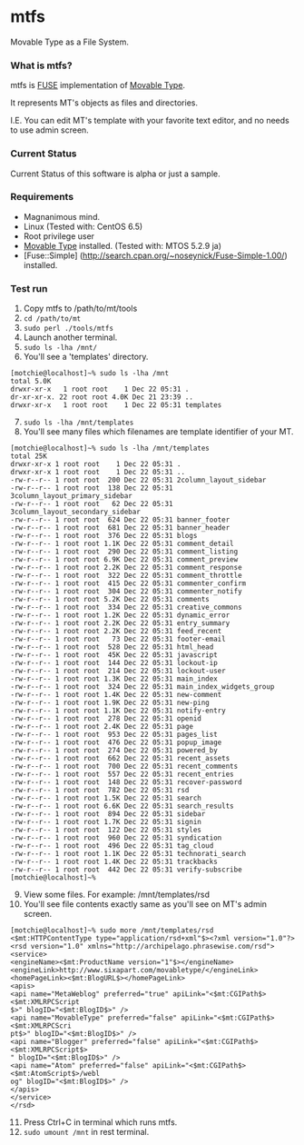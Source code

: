 mtfs
====

Movable Type as a File System.

### What is mtfs?

mtfs is [FUSE](http://fuse.sourceforge.net/) implementation of [Movable Type](http://www.movabletype.org/).

It represents MT's objects as files and directories.

I.E. You can edit MT's template with your favorite text editor, and no needs to use admin screen. 

### Current Status

Current Status of this software is alpha or just a sample.


### Requirements

- Magnanimous mind.
- Linux (Tested with: CentOS 6.5)
- Root privilege user
- [Movable Type](http://movabletype.org/start/) installed. (Tested with: MTOS 5.2.9 ja)
- [Fuse::Simple] (http://search.cpan.org/~noseynick/Fuse-Simple-1.00/) installed.

### Test run

1. Copy mtfs to /path/to/mt/tools
2. `cd /path/to/mt`
3. `sudo perl ./tools/mtfs`
4. Launch another terminal.
5. `sudo ls -lha /mnt/`
6. You'll see a 'templates' directory.

```
[motchie@localhost]~% sudo ls -lha /mnt
total 5.0K
drwxr-xr-x   1 root root    1 Dec 22 05:31 .
dr-xr-xr-x. 22 root root 4.0K Dec 21 23:39 ..
drwxr-xr-x   1 root root    1 Dec 22 05:31 templates
```

7. `sudo ls -lha /mnt/templates`
8. You'll see many files which filenames are template identifier of your MT.

```
[motchie@localhost]~% sudo ls -lha /mnt/templates
total 25K
drwxr-xr-x 1 root root    1 Dec 22 05:31 .
drwxr-xr-x 1 root root    1 Dec 22 05:31 ..
-rw-r--r-- 1 root root  200 Dec 22 05:31 2column_layout_sidebar
-rw-r--r-- 1 root root  138 Dec 22 05:31 3column_layout_primary_sidebar
-rw-r--r-- 1 root root   62 Dec 22 05:31 3column_layout_secondary_sidebar
-rw-r--r-- 1 root root  624 Dec 22 05:31 banner_footer
-rw-r--r-- 1 root root  681 Dec 22 05:31 banner_header
-rw-r--r-- 1 root root  376 Dec 22 05:31 blogs
-rw-r--r-- 1 root root 1.1K Dec 22 05:31 comment_detail
-rw-r--r-- 1 root root  290 Dec 22 05:31 comment_listing
-rw-r--r-- 1 root root 6.9K Dec 22 05:31 comment_preview
-rw-r--r-- 1 root root 2.2K Dec 22 05:31 comment_response
-rw-r--r-- 1 root root  322 Dec 22 05:31 comment_throttle
-rw-r--r-- 1 root root  415 Dec 22 05:31 commenter_confirm
-rw-r--r-- 1 root root  304 Dec 22 05:31 commenter_notify
-rw-r--r-- 1 root root 5.2K Dec 22 05:31 comments
-rw-r--r-- 1 root root  334 Dec 22 05:31 creative_commons
-rw-r--r-- 1 root root 1.2K Dec 22 05:31 dynamic_error
-rw-r--r-- 1 root root 2.2K Dec 22 05:31 entry_summary
-rw-r--r-- 1 root root 2.2K Dec 22 05:31 feed_recent
-rw-r--r-- 1 root root   73 Dec 22 05:31 footer-email
-rw-r--r-- 1 root root  528 Dec 22 05:31 html_head
-rw-r--r-- 1 root root  45K Dec 22 05:31 javascript
-rw-r--r-- 1 root root  144 Dec 22 05:31 lockout-ip
-rw-r--r-- 1 root root  214 Dec 22 05:31 lockout-user
-rw-r--r-- 1 root root 1.3K Dec 22 05:31 main_index
-rw-r--r-- 1 root root  324 Dec 22 05:31 main_index_widgets_group
-rw-r--r-- 1 root root 1.4K Dec 22 05:31 new-comment
-rw-r--r-- 1 root root 1.9K Dec 22 05:31 new-ping
-rw-r--r-- 1 root root 1.1K Dec 22 05:31 notify-entry
-rw-r--r-- 1 root root  278 Dec 22 05:31 openid
-rw-r--r-- 1 root root 2.4K Dec 22 05:31 page
-rw-r--r-- 1 root root  953 Dec 22 05:31 pages_list
-rw-r--r-- 1 root root  476 Dec 22 05:31 popup_image
-rw-r--r-- 1 root root  274 Dec 22 05:31 powered_by
-rw-r--r-- 1 root root  662 Dec 22 05:31 recent_assets
-rw-r--r-- 1 root root  700 Dec 22 05:31 recent_comments
-rw-r--r-- 1 root root  557 Dec 22 05:31 recent_entries
-rw-r--r-- 1 root root  148 Dec 22 05:31 recover-password
-rw-r--r-- 1 root root  782 Dec 22 05:31 rsd
-rw-r--r-- 1 root root 1.5K Dec 22 05:31 search
-rw-r--r-- 1 root root 6.6K Dec 22 05:31 search_results
-rw-r--r-- 1 root root  894 Dec 22 05:31 sidebar
-rw-r--r-- 1 root root 1.7K Dec 22 05:31 signin
-rw-r--r-- 1 root root  122 Dec 22 05:31 styles
-rw-r--r-- 1 root root  960 Dec 22 05:31 syndication
-rw-r--r-- 1 root root  496 Dec 22 05:31 tag_cloud
-rw-r--r-- 1 root root 1.1K Dec 22 05:31 technorati_search
-rw-r--r-- 1 root root 1.4K Dec 22 05:31 trackbacks
-rw-r--r-- 1 root root  442 Dec 22 05:31 verify-subscribe
[motchie@localhost]~%
```

9. View some files. For example: /mnt/templates/rsd
10. You'll see file contents exactly same as you'll see on MT's admin screen.


```
[motchie@localhost]~% sudo more /mnt/templates/rsd
<$mt:HTTPContentType type="application/rsd+xml"$><?xml version="1.0"?>
<rsd version="1.0" xmlns="http://archipelago.phrasewise.com/rsd">
<service>
<engineName><$mt:ProductName version="1"$></engineName>
<engineLink>http://www.sixapart.com/movabletype/</engineLink>
<homePageLink><$mt:BlogURL$></homePageLink>
<apis>
<api name="MetaWeblog" preferred="true" apiLink="<$mt:CGIPath$><$mt:XMLRPCScript
$>" blogID="<$mt:BlogID$>" />
<api name="MovableType" preferred="false" apiLink="<$mt:CGIPath$><$mt:XMLRPCScri
pt$>" blogID="<$mt:BlogID$>" />
<api name="Blogger" preferred="false" apiLink="<$mt:CGIPath$><$mt:XMLRPCScript$>
" blogID="<$mt:BlogID$>" />
<api name="Atom" preferred="false" apiLink="<$mt:CGIPath$><$mt:AtomScript$>/webl
og" blogID="<$mt:BlogID$>" />
</apis>
</service>
</rsd>
```

11. Press Ctrl+C in terminal which runs mtfs.
12. `sudo umount /mnt` in rest terminal.
